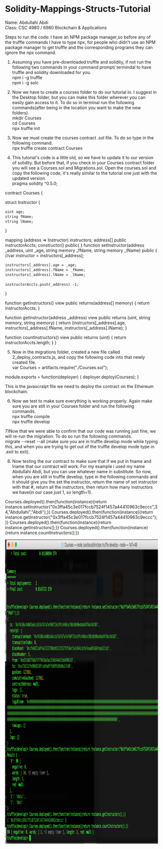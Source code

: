 # Solidity-Mappings-Structs-Tutorial
Name: Abdullahi Abdi    
Class: CSC 4980 / 6980 Blockchain & Applications    

Steps to run the code:
I have an NPM package manager,so before any of the truffle commands I have to type npx, for people who didn't use an NPM package manager to get truffle and the corresponding programs they can ignore the npx command.

1) Assuming you have pre-downloaded truffle and solidity, if not run the following two commands in your command prompt/ termindal to have truffle and solidity downloaded for you.    
npm i -g truffle    
npm i -g solc   

2) Now we have to create a courses folder to do our tutorial in. I suggest in the Desktop folder, but you can make this folder wherever you can easily gain access to it. To do so in terminal run the following commands(after being in the location you want to make the new folders).    
mkdir Courses   
cd Courses    
npx truffle init    

3) Now we must create the courses contract .sol file. To do so type in the following command.   
npx truffle create contract Courses   

4) This tutorial's code is a little old, so we have to update it to our version of solidity. But before that, if you check in your Courses contract folder you will see a Courses.sol and Migrations.sol. Open the courses.sol and copy the following code, it's really similar to the tutorial one just with the updated version.    
pragma solidity ^0.5.0;

contract Courses {

  struct Instructor {

    uint age;
    string fName;
    string lName;
  }

  mapping (address => Instructor) instructors;
  address[] public instructorAccts;
  constructor() public{
  }
  function setInstructor(address _address, uint _age, string memory _fName, string memory _lName) public {
    //var instructor = instructors[_address];

    instructors[_address].age = _age;
    instructors[_address].fName = _fName;
    instructors[_address].lName = _lName;    

    instructorAccts.push(_address) -1;
  }

  function getInstructors() view public returns(address[] memory) {
    return instructorAccts;
  }

  function getInstructor(address _address) view public returns (uint, string memory, string memory) {
    return (instructors[_address].age, instructors[_address].fName, instructors[_address].lName);
  }
  
  function countInstructors() view public returns (uint) {
    return instructorAccts.length;
  }
}   
    
        
 5) Now in the migrations folder, created a new file called 2_deploy_contracts.js, and copy the following code into that newly created file.    
 var Courses = artifacts.require("./Courses.sol");
 
module.exports = function(deployer) {
  deployer.deploy(Courses);
}

This is the javascraipt file we need to deploy the contract on the Ethereum blockchain.   

6) Now we test to make sure everything is working properly. Again make sure you are still in your Courses folder and run the following commands.    
npx truffle compile   
npx truffle develop   

7)Now that we were able to confirm that our code was running just fine, we will re-run the migration. To do so run the following commands.     
migrate --reset --all (make sure you are in truffle develop mode while typing this, and when you are trying to get out of the truffle develop mode type in .exit to exit).    


8) Now testing the our contract to make sure that if we put in fname and lname that our contract will work. For my example i used my name Abdullahi Abdi, but you can use whatever name in substitute. So now, when you are still in truffle develop, type in the following commands and it should give you the set the instructor, return the name of set instructor with that #, return all the instructors, then return how many instructors we have(in our case just 1, so length=1).     

Courses.deployed().then(function(instance){return instance.setInstructor("0x3ffa45c3e017fccb7524f1457a44410963c9eccc",34,"Abdullahi","Abdi");})
Courses.deployed().then(function(instance){return instance.getInstructor("0x3ffa45c3e017fccb7524f1457a44410963c9eccc");})
Courses.deployed().then(function(instance){return instance.getInstructors();})
Courses.deployed().then(function(instance){return instance.countInstructors();})    

<img src="blockchain.png" width="100000" height="1000" >








